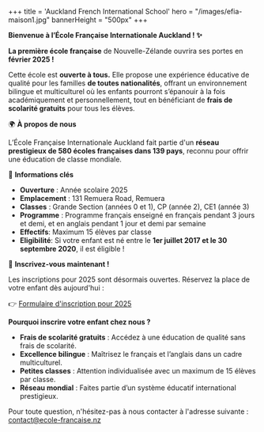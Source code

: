 +++
title = 'Auckland French International School'
hero = "/images/efia-maison1.jpg"
bannerHeight = "500px"
+++

**Bienvenue à l’École Française Internationale Auckland ! ✨**

**La première école française** de Nouvelle-Zélande ouvrira ses portes en **février 2025 !**

Cette école est **ouverte à tous.** Elle propose une expérience éducative de qualité pour les familles **de toutes nationalités**, offrant un environnement bilingue et multiculturel où les enfants pourront s’épanouir à la fois académiquement et personnellement, tout en bénéficiant de **frais de scolarité gratuits** pour tous les élèves.

🌍 **À propos de nous**

L’École Française Internationale Auckland fait partie d'un **réseau prestigieux de 580 écoles françaises dans 139 pays**, reconnu pour offrir une éducation de classe mondiale.

🔑 **Informations clés**

- **Ouverture**&nbsp;: Année scolaire 2025
- **Emplacement**&nbsp;: 131 Remuera Road, Remuera
- **Classes**&nbsp;: Grande Section (années 0 et 1), CP (année 2), CE1 (année 3)
- **Programme**&nbsp;: Programme français enseigné en français pendant 3 jours et demi, et en anglais pendant 1 jour et demi par semaine
- **Effectifs**: Maximum 15 élèves par classe
- **Eligibilité**: Si votre enfant est né entre le **1er juillet 2017 et le 30 septembre 2020**, il est éligible&nbsp;!

📢 **Inscrivez-vous maintenant !**

Les inscriptions pour 2025 sont désormais ouvertes. Réservez la place de votre enfant dès aujourd'hui :

👉 [Formulaire d'inscription pour 2025](https://ecole-francaise.nz/efia_application_form.pdf)

**Pourquoi inscrire votre enfant chez nous ?**

- **Frais de scolarité gratuits** : Accédez à une éducation de qualité sans frais de scolarité.
- **Excellence bilingue** : Maîtrisez le français et l’anglais dans un cadre multiculturel.
- **Petites classes** : Attention individualisée avec un maximum de 15 élèves par classe.
- **Réseau mondial** : Faites partie d’un système éducatif international prestigieux.

Pour toute question, n'hésitez-pas à nous contacter à l'adresse suivante&nbsp;: contact@ecole-francaise.nz
